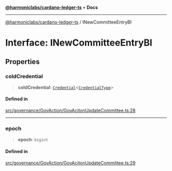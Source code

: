[**@harmoniclabs/cardano-ledger-ts**](../README.md) • **Docs**

***

[@harmoniclabs/cardano-ledger-ts](../globals.md) / INewCommitteeEntryBI

# Interface: INewCommitteeEntryBI

## Properties

### coldCredential

> **coldCredential**: [`Credential`](../classes/Credential.md)\<[`CredentialType`](../enumerations/CredentialType.md)\>

#### Defined in

[src/governance/GovAction/GovAcitonUpdateCommittee.ts:28](https://github.com/HarmonicLabs/cardano-ledger-ts/blob/94dd590ffe94133126b0d8d49920fc7b002e1975/src/governance/GovAction/GovAcitonUpdateCommittee.ts#L28)

***

### epoch

> **epoch**: `bigint`

#### Defined in

[src/governance/GovAction/GovAcitonUpdateCommittee.ts:29](https://github.com/HarmonicLabs/cardano-ledger-ts/blob/94dd590ffe94133126b0d8d49920fc7b002e1975/src/governance/GovAction/GovAcitonUpdateCommittee.ts#L29)
